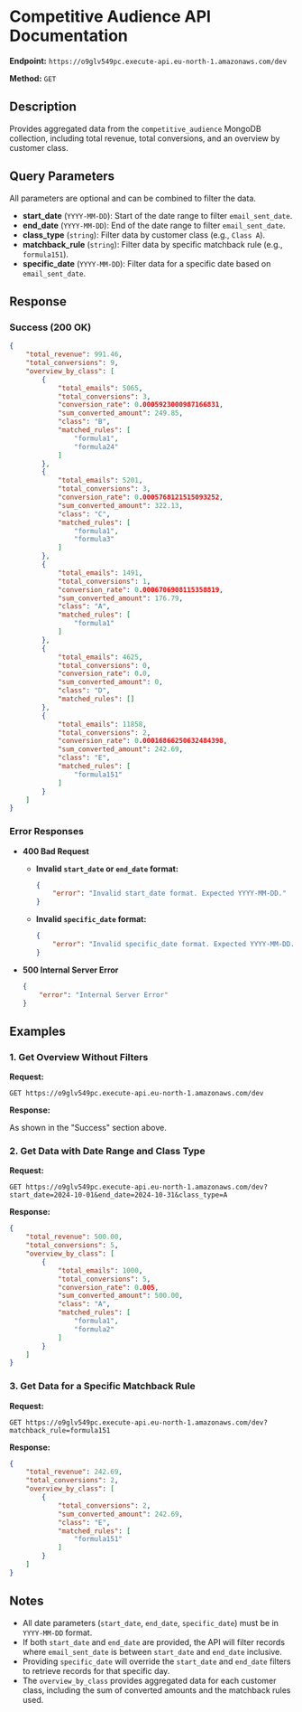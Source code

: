 # Competitive Audience API Documentation

**Endpoint:** `https://o9glv549pc.execute-api.eu-north-1.amazonaws.com/dev`

**Method:** `GET`

## Description

Provides aggregated data from the `competitive_audience` MongoDB collection, including total revenue, total conversions, and an overview by customer class.

## Query Parameters

All parameters are optional and can be combined to filter the data.

- **start_date** (`YYYY-MM-DD`): Start of the date range to filter `email_sent_date`.
- **end_date** (`YYYY-MM-DD`): End of the date range to filter `email_sent_date`.
- **class_type** (`string`): Filter data by customer class (e.g., `Class A`).
- **matchback_rule** (`string`): Filter data by specific matchback rule (e.g., `formula151`).
- **specific_date** (`YYYY-MM-DD`): Filter data for a specific date based on `email_sent_date`.

## Response

### Success (200 OK)

```json
{
    "total_revenue": 991.46,
    "total_conversions": 9,
    "overview_by_class": [
        {
            "total_emails": 5065,
            "total_conversions": 3,
            "conversion_rate": 0.0005923000987166831,
            "sum_converted_amount": 249.85,
            "class": "B",
            "matched_rules": [
                "formula1",
                "formula24"
            ]
        },
        {
            "total_emails": 5201,
            "total_conversions": 3,
            "conversion_rate": 0.0005768121515093252,
            "sum_converted_amount": 322.13,
            "class": "C",
            "matched_rules": [
                "formula1",
                "formula3"
            ]
        },
        {
            "total_emails": 1491,
            "total_conversions": 1,
            "conversion_rate": 0.0006706908115358819,
            "sum_converted_amount": 176.79,
            "class": "A",
            "matched_rules": [
                "formula1"
            ]
        },
        {
            "total_emails": 4625,
            "total_conversions": 0,
            "conversion_rate": 0.0,
            "sum_converted_amount": 0,
            "class": "D",
            "matched_rules": []
        },
        {
            "total_emails": 11858,
            "total_conversions": 2,
            "conversion_rate": 0.00016866250632484398,
            "sum_converted_amount": 242.69,
            "class": "E",
            "matched_rules": [
                "formula151"
            ]
        }
    ]
}
```

### Error Responses

- **400 Bad Request**

  - **Invalid `start_date` or `end_date` format:**

    ```json
    {
        "error": "Invalid start_date format. Expected YYYY-MM-DD."
    }
    ```

  - **Invalid `specific_date` format:**

    ```json
    {
        "error": "Invalid specific_date format. Expected YYYY-MM-DD."
    }
    ```

- **500 Internal Server Error**

    ```json
    {
        "error": "Internal Server Error"
    }
    ```

## Examples

### 1. Get Overview Without Filters

**Request:**

```
GET https://o9glv549pc.execute-api.eu-north-1.amazonaws.com/dev
```

**Response:**

As shown in the "Success" section above.

### 2. Get Data with Date Range and Class Type

**Request:**

```
GET https://o9glv549pc.execute-api.eu-north-1.amazonaws.com/dev?start_date=2024-10-01&end_date=2024-10-31&class_type=A
```

**Response:**

```json
{
    "total_revenue": 500.00,
    "total_conversions": 5,
    "overview_by_class": [
        {
            "total_emails": 1000,
            "total_conversions": 5,
            "conversion_rate": 0.005,
            "sum_converted_amount": 500.00,
            "class": "A",
            "matched_rules": [
                "formula1",
                "formula2"
            ]
        }
    ]
}
```

### 3. Get Data for a Specific Matchback Rule

**Request:**

```
GET https://o9glv549pc.execute-api.eu-north-1.amazonaws.com/dev?matchback_rule=formula151
```

**Response:**

```json
{
    "total_revenue": 242.69,
    "total_conversions": 2,
    "overview_by_class": [
        {
            "total_conversions": 2,
            "sum_converted_amount": 242.69,
            "class": "E",
            "matched_rules": [
                "formula151"
            ]
        }
    ]
}
```

## Notes

- All date parameters (`start_date`, `end_date`, `specific_date`) must be in `YYYY-MM-DD` format.
- If both `start_date` and `end_date` are provided, the API will filter records where `email_sent_date` is between `start_date` and `end_date` inclusive.
- Providing `specific_date` will override the `start_date` and `end_date` filters to retrieve records for that specific day.
- The `overview_by_class` provides aggregated data for each customer class, including the sum of converted amounts and the matchback rules used.
